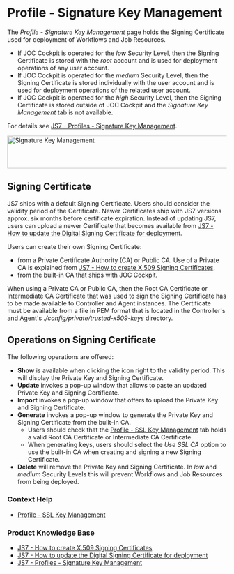 # Profile - Signature Key Management

The *Profile - Signature Key Management* page holds the Signing Certificate used for deployment of Workflows and Job Resources.

- If JOC Cockpit is operated for the *low* Security Level, then the Signing Certificate is stored with the *root* account and is used for deployment operations of any user account.
- If JOC Cockpit is operated for the *medium* Security Level, then the Signing Certificate is stored individually with the user account and is used for deployment operations of the related user account.
- If JOC Cockpit is operated for the *high* Security Level, then the Signing Certificate is stored outside of JOC Cockpit and the *Signature Key Management* tab is not available.

For details see [JS7 - Profiles - Signature Key Management](https://kb.sos-berlin.com/display/JS7/JS7+-+Profiles+-+Signature+Key+Management).

<img src="assets/help-files/images/profile-signature-key-management.png" alt="Signature Key Management" width="800" height="75" />

## Signing Certificate

JS7 ships with a default Signing Certificate. Users should consider the validity period of the Certificate. Newer Certificates ship with JS7 versions approx. six months before certificate expiration. Instead of updating JS7, users can upload a newer Certificate that becomes available from [JS7 - How to update the Digital Signing Certificate for deployment](https://kb.sos-berlin.com/display/JS7/JS7+-+How+to+update+the+Digital+Signing+Certificate+for+deployment).

Users can create their own Signing Certificate:

- from a Private Certificate Authority (CA) or Public CA. Use of a Private CA is explained from [JS7 - How to create X.509 Signing Certificates](https://kb.sos-berlin.com/display/JS7/JS7+-+How+to+create+X.509+Signing+Certificates).
- from the built-in CA that ships with JOC Cockpit.

When using a Private CA or Public CA, then the Root CA Certificate or Intermediate CA Certificate that was used to sign the Signing Certificate has to be made available to Controller and Agent instances. The Certificate must be available from a file in PEM format that is located in the Controller's and Agent's *./config/private/trusted-x509-keys* directory.

## Operations on Signing Certificate

The following operations are offered:

- **Show** is available when clicking the icon right to the validity period. This will display the Private Key and Signing Certificate.
- **Update** invokes a pop-up window that allows to paste an updated Private Key and Signing Certificate.
- **Import** invokes a pop-up window that offers to upload the Private Key and Signing Certificate.
- **Generate** invokes a pop-up window to generate the Private Key and Signing Certificate from the built-in CA.
  - Users should check that the [Profile - SSL Key Management](/profile-ssl-key-management) tab holds a valid Root CA Certificate or Intermediate CA Certificate.
  - When generating keys, users should select the *Use SSL CA* option to use the built-in CA when creating and signing a new Signing Certificate.
- **Delete** will remove the Private Key and Signing Certificate. In *low* and *medium* Security Levels this will prevent Workflows and Job Resources from being deployed.

### Context Help

- [Profile - SSL Key Management](/profile-ssl-key-management)

### Product Knowledge Base

- [JS7 - How to create X.509 Signing Certificates](https://kb.sos-berlin.com/display/JS7/JS7+-+How+to+create+X.509+Signing+Certificates)
- [JS7 - How to update the Digital Signing Certificate for deployment](https://kb.sos-berlin.com/display/JS7/JS7+-+How+to+update+the+Digital+Signing+Certificate+for+deployment)
- [JS7 - Profiles - Signature Key Management](https://kb.sos-berlin.com/display/JS7/JS7+-+Profiles+-+Signature+Key+Management)
